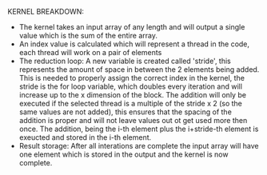 KERNEL BREAKDOWN: 
  - The kernel takes an input array of any length and will output a single value which is the sum of the entire array. 
  - An index value is calculated which will represent a thread in the code, each thread will work on a pair of elements
  - The reduction loop: A new variable is created called 'stride', this represents the amount of space in between the 2 elements being added. This is needed to properly assign the correct index in the kernel, the stride is the for loop variable, which doubles every iteration and will increase up to the x dimension of the block. The addition will only be executed if the selected thread is a multiple of the stride x 2 (so the same values are not added), this ensures that the spacing of the addition is proper and will not leave values out ot get used more then once. The addition, being the i-th element plus the i+stride-th element is exeucted and stored in the i-th element.
  - Result storage: After all interations are complete the input array will have one element which is stored in the output and the kernel is now complete.
